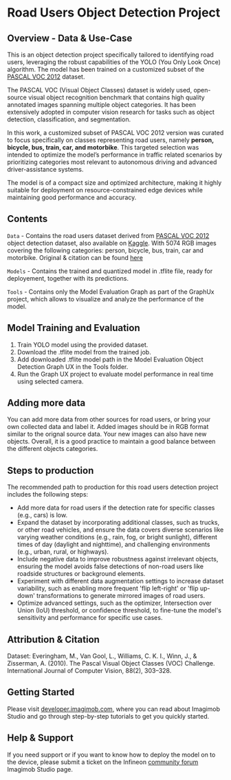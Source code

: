 # Road Users Object Detection Project

## Overview - Data & Use-Case

This is an object detection project specifically tailored to identifying road users, leveraging the robust capabilities of the YOLO (You Only Look Once) algorithm. The model has been trained on a customized subset of the [PASCAL VOC 2012](https://docs.ultralytics.com/datasets/detect/voc/) dataset. 

The PASCAL VOC (Visual Object Classes) dataset is widely used, open-source visual object recognition benchmark that contains high quality annotated images spanning multiple object categories. It has been extensively adopted in computer vision research for tasks such as object detection, classification, and segmentation. 

In this work, a customized subset of PASCAL VOC 2012 version was curated to focus specifically on classes representing road users, namely **person, bicycle, bus, train, car, and motorbike**. This targeted selection was intended to optimize the model’s performance in traffic related scenarios by prioritizing categories most relevant to autonomous driving and advanced driver-assistance systems. 

The model is of a compact size and optimized architecture, making it highly suitable for deployment on resource-constrained edge devices while maintaining good performance and accuracy.

## Contents

`Data` 	- Contains the road users dataset derived from [PASCAL VOC 2012](https://docs.ultralytics.com/datasets/detect/voc/) object detection dataset, also available on [Kaggle](https://www.kaggle.com/datasets/gopalbhattrai/pascal-voc-2012-dataset). With 5074 RGB images covering the following categories: person, bicycle, bus, train, car and motorbike. Original & citation can be found [here](https://exposing.ai/voc/)

`Models` - Contains the trained and quantized model in .tflite file, ready for deployement, together with its predictions.

`Tools`	-  Contains only the Model Evaluation Graph as part of the GraphUx project, which allows to visualize and analyze the performance of the model.

## Model Training and Evaluation
 
1. Train YOLO model using the provided dataset.
2. Download the .tflite model from the trained job.
3. Add downloaded .tflite model path in the Model Evaluation Object Detection Graph UX in the Tools folder.
4. Run the Graph UX project to evaluate model performance in real time using selected camera.


## Adding more data

You can add more data from other sources for road users, or bring your own collected data and label it. Added images should be in RGB format similar to the orignal source data. Your new images can also have new objects. Overall, it is a good practice to maintain a good balance between the different objects categories.

## Steps to production

The recommended path to production for this road users detection project includes the following steps:  
- Add more data for road users if the detection rate for specific classes (e.g., cars) is low.
- Expand the dataset by incorporating additional classes, such as trucks, or other road vehicles, and ensure the data covers diverse scenarios like varying weather conditions (e.g., rain, fog, or bright sunlight), different times of day (daylight and nighttime), and challenging environments (e.g., urban, rural, or highways).
- Include negative data to improve robustness against irrelevant objects, ensuring the model avoids false detections of non-road users like roadside structures or background elements.
- Experiment with different data augmentation settings to increase dataset variability, such as enabling more frequent 'flip left-right' or 'flip up-down' transformations to generate mirrored images of road users.
- Optimize advanced settings, such as the optimizer, Intersection over Union (IoU) threshold, or confidence threshold, to fine-tune the model's sensitivity and performance for specific use cases.

## Attribution & Citation
Dataset: Everingham, M., Van Gool, L., Williams, C. K. I., Winn, J., & Zisserman, A. (2010). The Pascal Visual Object Classes (VOC) Challenge. International Journal of Computer Vision, 88(2), 303–328. 

## Getting Started

Please visit [developer.imagimob.com](https://developer.imagimob.com), where you can read about Imagimob Studio and go through step-by-step tutorials to get you quickly started.

## Help & Support

If you need support or if you want to know how to deploy the model on to the device, please submit a ticket on the Infineon [community forum ](https://community.infineon.com/t5/Imagimob/bd-p/Imagimob/page/1) Imagimob Studio page.
